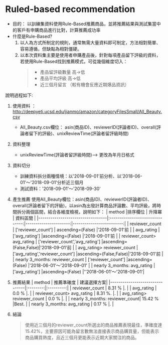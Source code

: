 # Ruled-based recommendation

* 目的： 以訓練集資料使用Rule-Based推薦商品，並將推薦結果與測試集當中的客戶有申購商品進行比對，計算推薦成功率
* 什麼是Rule-Based?
  1. 以人為方式所制定的規則，通常無需大量資料即可制定，方法相對簡單、容易遵循，但缺點為相對僵硬。
  2. 以本次資料集主要是使用者申購產品後，針對每項產品留下評級的資料，若使用Rule-Based找到推薦模式，可從幾個維度切入：
     > * 產品留評級數量 高->低 
     > * 產品平均評級 高->低
     > * 近三個月留言 （較有機會反應近期爆品資訊）
        
說明過程如下:
1. 使用資料 ： http://deepyeti.ucsd.edu/jianmo/amazon/categoryFilesSmall/All_Beauty.csv
    * All_Beauty.csv欄位： asin(商品ID)、reviewerID(評論者ID)、overall(評論者留下的評級)、unixReviewTime(評論者留評級時間)
2. 資料整理
    * unixReviewTime(評論者留評級時間)--> 更改為年月日格式
3. 資料切分
    * 訓練資料拆分兩種情境：以'2018-09-01'前分析、以'2018-06-01'～'2018-09-01'分析近三個月
    * 測試資料：'2018-09-01'～'2018-09-30'
4. 產生推薦
     使用All_Beauty欄位：asin(商品ID)、reviewerID(評論者ID)、overall(評論者留下的評級)，以asin為出發計算商品評論數、平均評級，將時間拆分兩個區間，結合各維度檢視，說明如下：
    | method                           |排序欄位                          | 升降冪                 |    資料區間               |
    |----------------------------------|:-------------------------------:|----------------------:|-------------------------:|
    | reviewer_count                   | ['reviewer_count']              | ascending=(False)     |'2018-09-01'前             |
    | avg_rating                       | ['avg_rating']                  |ascending=(False)      |'2018-09-01'前             | 
    | reviewer_count> avg_rating       | ['reviewer_count','avg_rating'] |ascending=(False,False)|'2018-09-01'前             |
    | avg_rating> reviewer_count       | ['avg_rating','reviewer_count'] |ascending=(False,False)|'2018-09-01'前             |
    | nearly 3_months: reviewer_count  | ['reviewer_count']              |ascending=(False)      |'2018-06-01'～'2018-09-01' |
    | nearly 3_months: avg_rating      | ['avg_rating']                  |ascending=(False)      |''2018-06-01'～'2018-09-01'|

5. 推薦結果
    | method                         | 推薦準確度 | 建議選擇方案|
    |--------------------------------|:--------:|:---------:|
    | reviewer_count                 |  8.31 %  |.          |
    | avg_rating                     |   0.0 %  |.          |
    | reviewer_count> avg_rating     |  8.31 %. |.          |
    | avg_rating> reviewer_count     |  0.0 %   |.          |
    | nearly 3_months: reviewer_count|  15.42 % |Best.      |
    | nearly 3_months: avg_rating    |  0.17 %  |.          |
6. 結論
     > 使用近三個月的reviewer_count所選出的商品推薦表現最佳，準確度達15.42%，主要原因可能為留言數無法直接表示商品購買量，但能表示商品購買熱度，且近三個月更能表示近期大家關注的商品。
    
